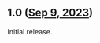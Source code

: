 ## 1.0 ([Sep 9, 2023](https://github.com/ramensoftware/windhawk-mods/blob/59d4fcd662a854e70f166ea1756cf92ca940b02e/mods/classic-maximized-windows-fix.wh.cpp))

Initial release.
